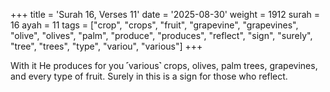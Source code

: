 +++
title = 'Surah 16, Verses 11'
date = '2025-08-30'
weight = 1912
surah = 16
ayah = 11
tags = ["crop", "crops", "fruit", "grapevine", "grapevines", "olive", "olives", "palm", "produce", "produces", "reflect", "sign", "surely", "tree", "trees", "type", "variou", "various"]
+++

With it He produces for you ˹various˺ crops, olives, palm trees, grapevines, and every type of fruit. Surely in this is a sign for those who reflect.